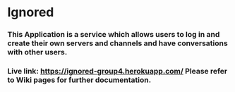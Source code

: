# Ignored

### This Application is a service which allows users to log in and create their own servers and channels and have conversations with other users. 

### Live link: https://ignored-group4.herokuapp.com/ Please refer to Wiki pages for further documentation.
